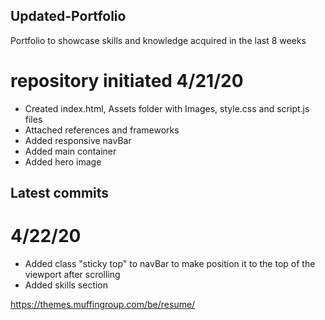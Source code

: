 ## Updated-Portfolio

Portfolio to showcase skills and knowledge acquired in the last 8 weeks

# repository initiated 4/21/20

- Created index.html, Assets folder with Images, style.css and script.js files
- Attached references and frameworks
- Added responsive navBar
- Added main container
- Added hero image

## Latest commits

# 4/22/20

- Added class "sticky top" to navBar to make position it to the top of the viewport after scrolling
- Added skills section

https://themes.muffingroup.com/be/resume/
